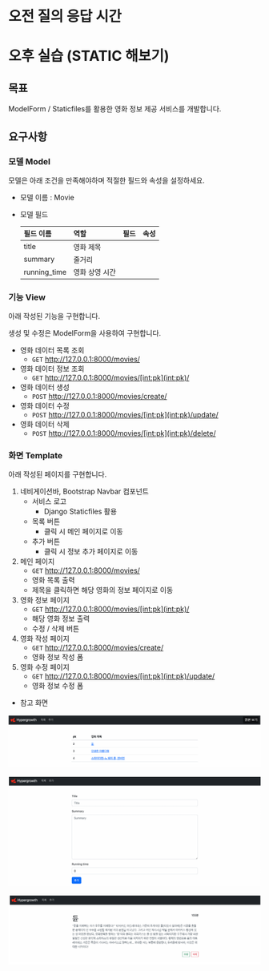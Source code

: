 # 오전 질의 응답 시간

# 오후 실습 (STATIC 해보기)



## 목표

ModelForm / Staticfiles를 활용한 영화 정보 제공 서비스를 개발합니다.



## 요구사항

### 모델 Model

모델은 아래 조건을 만족해야하며 적절한 필드와 속성을 설정하세요.

- 모델 이름 : Movie

- 모델 필드

  | 필드 이름    | 역할           | 필드 | 속성 |
  | ------------ | -------------- | ---- | ---- |
  | title        | 영화 제목      |      |      |
  | summary      | 줄거리         |      |      |
  | running_time | 영화 상영 시간 |      |      |

### 기능 View

아래 작성된 기능을 구현합니다.

생성 및 수정은 ModelForm을 사용하여 구현합니다.

- 영화 데이터 목록 조회
  - `GET` http://127.0.0.1:8000/movies/
- 영화 데이터 정보 조회
  - `GET` http://127.0.0.1:8000/movies/[int:pk](int:pk)/
- 영화 데이터 생성
  - `POST` http://127.0.0.1:8000/movies/create/
- 영화 데이터 수정
  - `POST` http://127.0.0.1:8000/movies/[int:pk](int:pk)/update/
- 영화 데이터 삭제
  - `POST` http://127.0.0.1:8000/movies/[int:pk](int:pk)/delete/

### 화면 Template

아래 작성된 페이지를 구현합니다.

1. 네비게이션바, Bootstrap Navbar 컴포넌트
   - 서비스 로고
     - Django Staticfiles 활용
   - 목록 버튼
     - 클릭 시 메인 페이지로 이동
   - 추가 버튼
     - 클릭 시 정보 추가 페이지로 이동
2. 메인 페이지
   - `GET` http://127.0.0.1:8000/movies/
   - 영화 목록 출력
   - 제목을 클릭하면 해당 영화의 정보 페이지로 이동
3. 영화 정보 페이지
   - `GET` http://127.0.0.1:8000/movies/[int:pk](int:pk)/
   - 해당 영화 정보 출력
   - 수정 / 삭제 버튼
4. 영화 작성 페이지
   - `GET` http://127.0.0.1:8000/movies/create/
   - 영화 정보 작성 폼
5. 영화 수정 페이지
   - `GET` http://127.0.0.1:8000/movies/[int:pk](int:pk)/update/
   - 영화 정보 수정 폼

- 참고 화면

![image-20230217120037300](assets/image-20230217120037300.png)

![image-20230217120050997](assets/image-20230217120050997.png)

![image-20230217120102901](assets/image-20230217120102901.png)